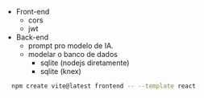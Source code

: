 
- Front-end
  - cors
  - jwt
- Back-end
  - prompt pro modelo de IA.
  - modelar o banco de dados
    - sqlite (nodejs diretamente)
    - sqlite (knex)


```bash
  npm create vite@latest frontend -- --template react
```